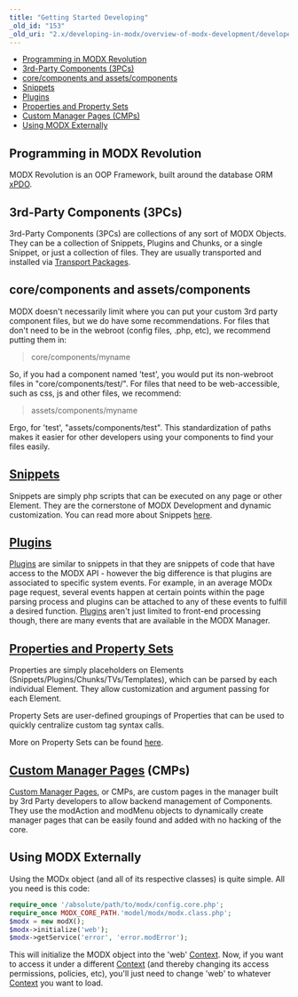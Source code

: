 ```yaml
---
title: "Getting Started Developing"
_old_id: "153"
_old_uri: "2.x/developing-in-modx/overview-of-modx-development/developer-introduction/getting-started-developing"
---
```


- [Programming in MODX Revolution](#programming-in-modx-revolution)
- [3rd-Party Components (3PCs)](#3rd-party-components-3pcs)
- [core/components and assets/components](#corecomponents-and-assetscomponents)
- [Snippets](#snippets)
- [Plugins](#plugins)
- [Properties and Property Sets](#properties-and-property-sets)
- [Custom Manager Pages (CMPs)](#custom-manager-pages-cmps)
- [Using MODX Externally](#using-modx-externally)

## Programming in MODX Revolution

 MODX Revolution is an OOP Framework, built around the database ORM [xPDO](/display/xPDO20/Home "Home").

## 3rd-Party Components (3PCs)

 3rd-Party Components (3PCs) are collections of any sort of MODX Objects. They can be a collection of Snippets, Plugins and Chunks, or a single Snippet, or just a collection of files. They are usually transported and installed via [Transport Packages](developing-in-modx/advanced-development/package-management/transport-packages "Transport Packages").

## core/components and assets/components

 MODX doesn't necessarily limit where you can put your custom 3rd party component files, but we do have some recommendations. For files that don't need to be in the webroot (config files, .php, etc), we recommend putting them in:

> core/components/myname

 So, if you had a component named 'test', you would put its non-webroot files in "core/components/test/". For files that need to be web-accessible, such as css, js and other files, we recommend:

> assets/components/myname

 Ergo, for 'test', "assets/components/test". This standardization of paths makes it easier for other developers using your components to find your files easily.

## [Snippets](developing-in-modx/basic-development/snippets "Snippets")

 Snippets are simply php scripts that can be executed on any page or other Element. They are the cornerstone of MODX Development and dynamic customization. You can read more about Snippets [here](developing-in-modx/basic-development/snippets "Snippets").

## [Plugins](developing-in-modx/basic-development/plugins "Plugins")

 [Plugins](developing-in-modx/basic-development/plugins "Plugins") are similar to snippets in that they are snippets of code that have access to the MODX API - however the big difference is that plugins are associated to specific system events. For example, in an average MODx page request, several events happen at certain points within the page parsing process and plugins can be attached to any of these events to fulfill a desired function. [Plugins](developing-in-modx/basic-development/plugins "Plugins") aren't just limited to front-end processing though, there are many events that are available in the MODX Manager.

## [Properties and Property Sets](making-sites-with-modx/customizing-content/properties-and-property-sets "Properties and Property Sets")

 Properties are simply placeholders on Elements (Snippets/Plugins/Chunks/TVs/Templates), which can be parsed by each individual Element. They allow customization and argument passing for each Element.

 Property Sets are user-defined groupings of Properties that can be used to quickly centralize custom tag syntax calls.

 More on Property Sets can be found [here](making-sites-with-modx/customizing-content/properties-and-property-sets "Properties and Property Sets").

## [Custom Manager Pages](developing-in-modx/advanced-development/custom-manager-pages "Custom Manager Pages") (CMPs)

 [Custom Manager Pages](developing-in-modx/advanced-development/custom-manager-pages "Custom Manager Pages"), or CMPs, are custom pages in the manager built by 3rd Party developers to allow backend management of Components. They use the modAction and modMenu objects to dynamically create manager pages that can be easily found and added with no hacking of the core.

## Using MODX Externally

 Using the MODx object (and all of its respective classes) is quite simple. All you need is this code:

 ``` php 
require_once '/absolute/path/to/modx/config.core.php';
require_once MODX_CORE_PATH.'model/modx/modx.class.php';
$modx = new modX();
$modx->initialize('web');
$modx->getService('error', 'error.modError');
```

 This will initialize the MODX object into the 'web' [Context](administering-your-site/contexts "Contexts"). Now, if you want to access it under a different [Context](administering-your-site/contexts "Contexts") (and thereby changing its access permissions, policies, etc), you'll just need to change 'web' to whatever [Context](administering-your-site/contexts "Contexts") you want to load.